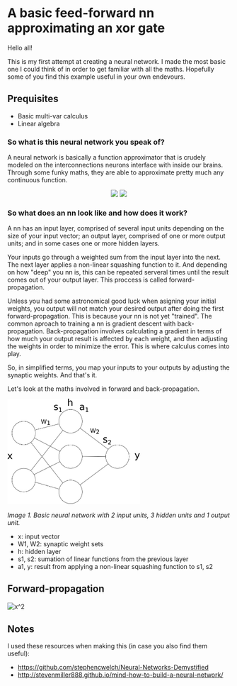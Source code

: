 # A basic feed-forward nn approximating an xor gate

Hello all!

This is my first attempt at creating a neural network. I made the most basic one I could think of in order to get familiar with all the maths. Hopefully some of you find this example useful in your own endevours.

## Prequisites
- Basic multi-var calculus
- Linear algebra

### So what is this neural network you speak of?

A neural network is basically a function approximator that is crudely modeled on the interconnections neurons interface with inside our brains. Through some funky maths, they are able to approximate pretty much any continuous function.

<p align="center">
  <img src="https://cdn.rawgit.com/4driel/basic-nn-xor/master/images/basic-neuron.svg" height="200">
<img src="https://cdn.rawgit.com/4driel/basic-nn-xor/master/images/artificial-neuron.svg" height="200">
</p>

### So what does an nn look like and how does it work?

A nn has an input layer, comprised of several input units depending on the size of your input vector; an output layer, comprised of one or more output units; and in some cases one or more hidden layers.

Your inputs  go through a weighted sum from the input layer into the next. The next layer applies a non-linear squashing function to it. And depending on how "deep" you nn is, this can be repeated serveral times until the result comes out of your output layer. This proccess is called forward-propagation.

Unless you had some astronomical good luck when asigning your initial weights, you output will not match your desired output after doing the first forward-propagation. This is because your nn is not yet "trained". The common aproach to training a nn is gradient descent with back-propagation. Back-propagation involves calculating a gradient in terms of how much your output result is affected by each weight, and then adjusting the weights in order to minimize the error. This is where calculus comes into play.

So, in simplified terms, you map your inputs to your outputs by adjusting the synaptic weights. And that's it.

Let's look at the maths involved in forward and back-propagation.

<img src="https://github.com/4driel/basic-nn-xor/blob/master/images/nn.png" width="300">

_Image 1. Basic neural network with 2 input units, 3 hidden units and 1 output unit._

- x: input vector
- W1, W2: synaptic weight sets
- h: hidden layer
- s1, s2: sumation of linear functions from the previous layer
- a1, y: result from applying a non-linear squashing function to s1, s2

## Forward-propagation

<img src="http://bit.ly/UUrVmV" align="center" border="0" alt="x^2" width="22" height="18" />

## Notes
I used these resources when making this (in case you also find them useful):
- https://github.com/stephencwelch/Neural-Networks-Demystified
- http://stevenmiller888.github.io/mind-how-to-build-a-neural-network/
